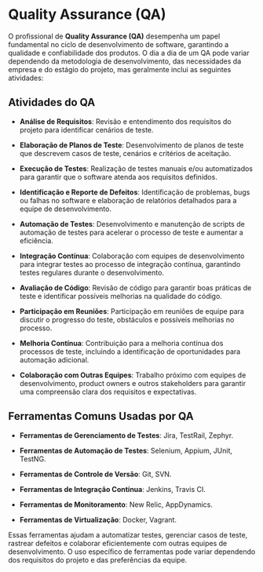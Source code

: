 # Quality Assurance (QA)

O profissional de **Quality Assurance (QA)** desempenha um papel fundamental no ciclo de desenvolvimento de software, garantindo a qualidade e confiabilidade dos produtos. O dia a dia de um QA pode variar dependendo da metodologia de desenvolvimento, das necessidades da empresa e do estágio do projeto, mas geralmente inclui as seguintes atividades:

## Atividades do QA
- **Análise de Requisitos**:
  Revisão e entendimento dos requisitos do projeto para identificar cenários de teste.

- **Elaboração de Planos de Teste**:
  Desenvolvimento de planos de teste que descrevem casos de teste, cenários e critérios de aceitação.

- **Execução de Testes**:
  Realização de testes manuais e/ou automatizados para garantir que o software atenda aos requisitos definidos.

- **Identificação e Reporte de Defeitos**:
  Identificação de problemas, bugs ou falhas no software e elaboração de relatórios detalhados para a equipe de desenvolvimento.

- **Automação de Testes**:
  Desenvolvimento e manutenção de scripts de automação de testes para acelerar o processo de teste e aumentar a eficiência.

- **Integração Contínua**:
  Colaboração com equipes de desenvolvimento para integrar testes ao processo de integração contínua, garantindo testes regulares durante o desenvolvimento.

- **Avaliação de Código**:
  Revisão de código para garantir boas práticas de teste e identificar possíveis melhorias na qualidade do código.

- **Participação em Reuniões**:
  Participação em reuniões de equipe para discutir o progresso do teste, obstáculos e possíveis melhorias no processo.

- **Melhoria Contínua**:
  Contribuição para a melhoria contínua dos processos de teste, incluindo a identificação de oportunidades para automação adicional.

- **Colaboração com Outras Equipes**:
  Trabalho próximo com equipes de desenvolvimento, product owners e outros stakeholders para garantir uma compreensão clara dos requisitos e expectativas.

## Ferramentas Comuns Usadas por QA
- **Ferramentas de Gerenciamento de Testes**:
  Jira, TestRail, Zephyr.

- **Ferramentas de Automação de Testes**:
  Selenium, Appium, JUnit, TestNG.

- **Ferramentas de Controle de Versão**:
  Git, SVN.

- **Ferramentas de Integração Contínua**:
  Jenkins, Travis CI.

- **Ferramentas de Monitoramento**:
  New Relic, AppDynamics.

- **Ferramentas de Virtualização**:
  Docker, Vagrant.

Essas ferramentas ajudam a automatizar testes, gerenciar casos de teste, rastrear defeitos e colaborar eficientemente com outras equipes de desenvolvimento. O uso específico de ferramentas pode variar dependendo dos requisitos do projeto e das preferências da equipe.
